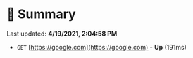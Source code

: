 # 📖 Summary
Last updated: **4/19/2021, 2:04:58 PM**

- `GET` [https://google.com](https://google.com) - **Up** (191ms)
